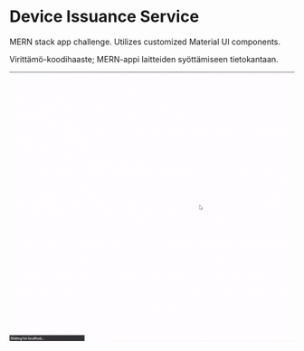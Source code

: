 # Device Issuance Service
MERN stack app challenge. Utilizes customized Material UI components.

Virittämö-koodihaaste; MERN-appi laitteiden syöttämiseen tietokantaan. 

![alt text](https://github.com/Vrezerino/Device-Issuance/blob/main/client/public/img/usage.gif?raw=true)